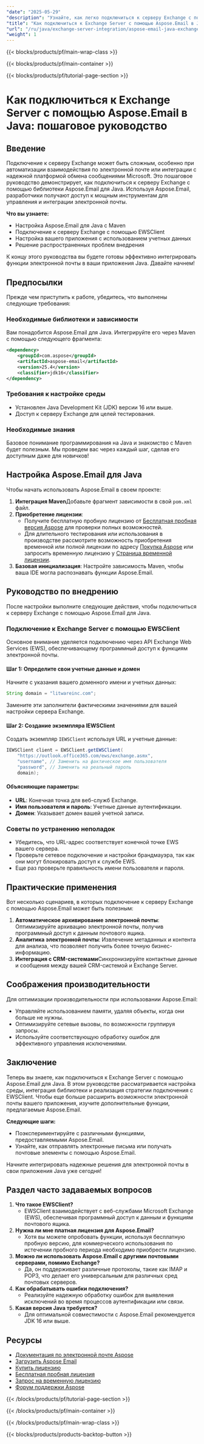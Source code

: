```yaml
---
"date": "2025-05-29"
"description": "Узнайте, как легко подключиться к серверу Exchange с помощью Aspose.Email для Java. Следуйте этому всеобъемлющему руководству, чтобы автоматизировать взаимодействие по электронной почте и интегрировать свои приложения с платформой обмена сообщениями Microsoft."
"title": "Как подключиться к Exchange Server с помощью Aspose.Email в Java&#58; пошаговое руководство"
"url": "/ru/java/exchange-server-integration/aspose-email-java-exchange-server-connection/"
"weight": 1
---
```


{{< blocks/products/pf/main-wrap-class >}}

{{< blocks/products/pf/main-container >}}

{{< blocks/products/pf/tutorial-page-section >}}
# Как подключиться к Exchange Server с помощью Aspose.Email в Java: пошаговое руководство

## Введение

Подключение к серверу Exchange может быть сложным, особенно при автоматизации взаимодействия по электронной почте или интеграции с надежной платформой обмена сообщениями Microsoft. Это пошаговое руководство демонстрирует, как подключиться к серверу Exchange с помощью библиотеки Aspose.Email для Java. Используя Aspose.Email, разработчики получают доступ к мощным инструментам для управления и интеграции электронной почты.

**Что вы узнаете:**
- Настройка Aspose.Email для Java с Maven
- Подключение к серверу Exchange с помощью EWSClient
- Настройка вашего приложения с использованием учетных данных
- Решение распространенных проблем внедрения

К концу этого руководства вы будете готовы эффективно интегрировать функции электронной почты в ваши приложения Java. Давайте начнем!

## Предпосылки

Прежде чем приступить к работе, убедитесь, что выполнены следующие требования:

### Необходимые библиотеки и зависимости
Вам понадобится Aspose.Email для Java. Интегрируйте его через Maven с помощью следующего фрагмента:

```xml
<dependency>
    <groupId>com.aspose</groupId>
    <artifactId>aspose-email</artifactId>
    <version>25.4</version>
    <classifier>jdk16</classifier>
</dependency>
```

### Требования к настройке среды
- Установлен Java Development Kit (JDK) версии 16 или выше.
- Доступ к серверу Exchange для целей тестирования.

### Необходимые знания
Базовое понимание программирования на Java и знакомство с Maven будет полезным. Мы проведем вас через каждый шаг, сделав его доступным даже для новичков!

## Настройка Aspose.Email для Java

Чтобы начать использовать Aspose.Email в своем проекте:
1. **Интеграция Maven**Добавьте фрагмент зависимости в свой `pom.xml` файл.
2. **Приобретение лицензии**:
   - Получите бесплатную пробную лицензию от [Бесплатная пробная версия Aspose](https://releases.aspose.com/email/java/) для проверки полных возможностей.
   - Для длительного тестирования или использования в производстве рассмотрите возможность приобретения временной или полной лицензии по адресу [Покупка Aspose](https://purchase.aspose.com/buy) или запросить временную лицензию у [Страница временной лицензии](https://purchase.aspose.com/temporary-license/).
3. **Базовая инициализация**:
   Настройте зависимость Maven, чтобы ваша IDE могла распознавать функции Aspose.Email.

## Руководство по внедрению

После настройки выполните следующие действия, чтобы подключиться к серверу Exchange с помощью Aspose.Email для Java.

### Подключение к Exchange Server с помощью EWSClient
Основное внимание уделяется подключению через API Exchange Web Services (EWS), обеспечивающему программный доступ к функциям электронной почты.

#### Шаг 1: Определите свои учетные данные и домен
Начните с указания вашего доменного имени и учетных данных:

```java
String domain = "litwareinc.com";
```
Замените эти заполнители фактическими значениями для вашей настройки сервера Exchange.

#### Шаг 2: Создание экземпляра IEWSClient
Создать экземпляр `IEWSClient` используя URL и учетные данные:

```java
IEWSClient client = EWSClient.getEWSClient(
    "https://outlook.office365.com/ews/exchange.asmx",
    "username", // Заменить на фактическое имя пользователя
    "password", // Заменить на реальный пароль
    domain);
```

#### Объясняющие параметры:
- **URL**: Конечная точка для веб-служб Exchange.
- **Имя пользователя и пароль**: Учетные данные аутентификации.
- **Домен**: Указывает домен вашей учетной записи.

### Советы по устранению неполадок
- Убедитесь, что URL-адрес соответствует конечной точке EWS вашего сервера.
- Проверьте сетевое подключение и настройки брандмауэра, так как они могут блокировать доступ к службе EWS.
- Еще раз проверьте правильность имени пользователя и пароля.

## Практические применения
Вот несколько сценариев, в которых подключение к серверу Exchange с помощью Aspose.Email может быть полезным:
1. **Автоматическое архивирование электронной почты**: Оптимизируйте архивацию электронной почты, получив программный доступ к данным почтового ящика.
2. **Аналитика электронной почты**: Извлечение метаданных и контента для анализа, что позволяет получить более точную бизнес-информацию.
3. **Интеграция с CRM-системами**Синхронизируйте контактные данные и сообщения между вашей CRM-системой и Exchange Server.

## Соображения производительности
Для оптимизации производительности при использовании Aspose.Email:
- Управляйте использованием памяти, удаляя объекты, когда они больше не нужны.
- Оптимизируйте сетевые вызовы, по возможности группируя запросы.
- Используйте соответствующую обработку ошибок для эффективного управления исключениями.

## Заключение
Теперь вы знаете, как подключиться к Exchange Server с помощью Aspose.Email для Java. В этом руководстве рассматривается настройка среды, интеграция библиотеки и реализация стратегии подключения с EWSClient. Чтобы еще больше расширить возможности электронной почты вашего приложения, изучите дополнительные функции, предлагаемые Aspose.Email.

**Следующие шаги:**
- Поэкспериментируйте с различными функциями, предоставляемыми Aspose.Email.
- Узнайте, как отправлять электронные письма или получать почтовые элементы с помощью Aspose.Email.

Начните интегрировать надежные решения для электронной почты в свои приложения Java уже сегодня!

## Раздел часто задаваемых вопросов
1. **Что такое EWSClient?**
   - EWSClient взаимодействует с веб-службами Microsoft Exchange (EWS), обеспечивая программный доступ к данным и функциям почтового ящика.
2. **Нужна ли мне платная лицензия для Aspose.Email?**
   - Хотя вы можете опробовать функции, используя бесплатную пробную версию, для коммерческого использования по истечении пробного периода необходимо приобрести лицензию.
3. **Можно ли использовать Aspose.Email с другими почтовыми серверами, помимо Exchange?**
   - Да, он поддерживает различные протоколы, такие как IMAP и POP3, что делает его универсальным для различных сред почтовых серверов.
4. **Как обрабатывать ошибки подключения?**
   - Реализуйте надежную обработку ошибок для выявления исключений во время процессов аутентификации или связи.
5. **Какая версия Java требуется?**
   - Для оптимальной совместимости с Aspose.Email рекомендуется JDK 16 или выше.

## Ресурсы
- [Документация по электронной почте Aspose](https://reference.aspose.com/email/java/)
- [Загрузить Aspose Email](https://releases.aspose.com/email/java/)
- [Купить лицензию](https://purchase.aspose.com/buy)
- [Бесплатная пробная лицензия](https://releases.aspose.com/email/java/)
- [Запрос на временную лицензию](https://purchase.aspose.com/temporary-license/)
- [Форум поддержки Aspose](https://forum.aspose.com/c/email/10)

{{< /blocks/products/pf/tutorial-page-section >}}

{{< /blocks/products/pf/main-container >}}

{{< /blocks/products/pf/main-wrap-class >}}

{{< blocks/products/products-backtop-button >}}